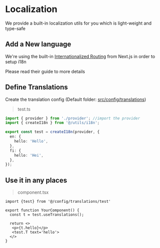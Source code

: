 # Localization

We provide a built-in localization utils for you which is light-weight and type-safe

## Add a New language

We're using the built-in [Internationalized Routing](https://nextjs.org/docs/advanced-features/i18n-routing) from Next.js in order to setup i18n

Please read their guide to more details

## Define Translations

Create the translation config (Default folder: [src/config/translations](./src/config/translations))

> test.ts

```ts
import { provider } from './provider'; //import the provider
import { createI18n } from '@/utils/i18n';

export const test = createI18n(provider, {
  en: {
    hello: 'Hello',
  },
  fi: {
    hello: 'Hei',
  },
});
```

## Use it in any places

> component.tsx

```tsx
import {test} from '@/config/translations/test'

export function YourComponent() {
  const t = test.useTranslations();

  return <>
   <p>{t.hello}</p>
   <test.T text='hello'>
  </>
}
```
